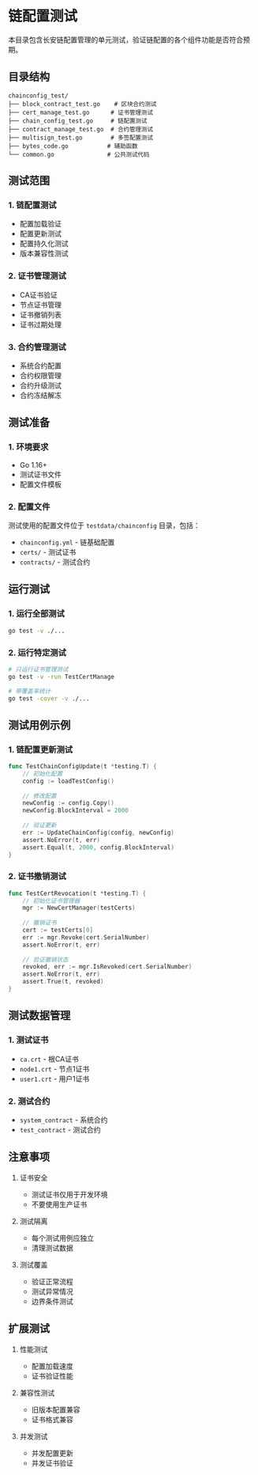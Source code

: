 # 链配置测试

本目录包含长安链配置管理的单元测试，验证链配置的各个组件功能是否符合预期。

## 目录结构

```
chainconfig_test/
├── block_contract_test.go    # 区块合约测试
├── cert_manage_test.go      # 证书管理测试
├── chain_config_test.go     # 链配置测试
├── contract_manage_test.go  # 合约管理测试
├── multisign_test.go        # 多签配置测试
├── bytes_code.go           # 辅助函数
└── common.go               # 公共测试代码
```

## 测试范围

### 1. 链配置测试
- 配置加载验证
- 配置更新测试
- 配置持久化测试
- 版本兼容性测试

### 2. 证书管理测试
- CA证书验证
- 节点证书管理
- 证书撤销列表
- 证书过期处理

### 3. 合约管理测试
- 系统合约配置
- 合约权限管理
- 合约升级测试
- 合约冻结解冻

## 测试准备

### 1. 环境要求
- Go 1.16+
- 测试证书文件
- 配置文件模板

### 2. 配置文件
测试使用的配置文件位于 `testdata/chainconfig` 目录，包括：
- `chainconfig.yml` - 链基础配置
- `certs/` - 测试证书
- `contracts/` - 测试合约

## 运行测试

### 1. 运行全部测试
```bash
go test -v ./...
```

### 2. 运行特定测试
```bash
# 只运行证书管理测试
go test -v -run TestCertManage

# 带覆盖率统计
go test -cover -v ./...
```

## 测试用例示例

### 1. 链配置更新测试
```go
func TestChainConfigUpdate(t *testing.T) {
    // 初始化配置
    config := loadTestConfig()
    
    // 修改配置
    newConfig := config.Copy()
    newConfig.BlockInterval = 2000
    
    // 验证更新
    err := UpdateChainConfig(config, newConfig)
    assert.NoError(t, err)
    assert.Equal(t, 2000, config.BlockInterval)
}
```

### 2. 证书撤销测试
```go
func TestCertRevocation(t *testing.T) {
    // 初始化证书管理器
    mgr := NewCertManager(testCerts)
    
    // 撤销证书
    cert := testCerts[0]
    err := mgr.Revoke(cert.SerialNumber)
    assert.NoError(t, err)
    
    // 验证撤销状态
    revoked, err := mgr.IsRevoked(cert.SerialNumber)
    assert.NoError(t, err)
    assert.True(t, revoked)
}
```

## 测试数据管理

### 1. 测试证书
- `ca.crt` - 根CA证书
- `node1.crt` - 节点1证书
- `user1.crt` - 用户1证书

### 2. 测试合约
- `system_contract` - 系统合约
- `test_contract` - 测试合约

## 注意事项

1. 证书安全
   - 测试证书仅用于开发环境
   - 不要使用生产证书

2. 测试隔离
   - 每个测试用例应独立
   - 清理测试数据

3. 测试覆盖
   - 验证正常流程
   - 测试异常情况
   - 边界条件测试

## 扩展测试

1. 性能测试
   - 配置加载速度
   - 证书验证性能

2. 兼容性测试
   - 旧版本配置兼容
   - 证书格式兼容

3. 并发测试
   - 并发配置更新
   - 并发证书验证
